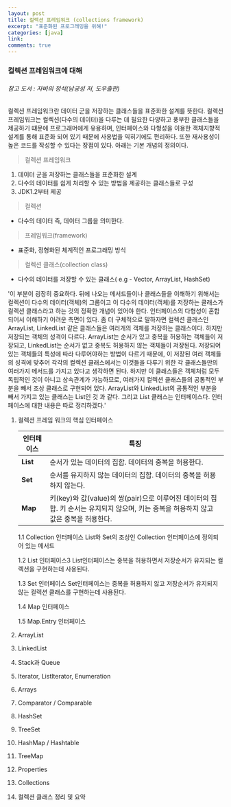 ```yaml
---
layout: post
title: 컬렉션 프레임워크 (collections framework)
excerpt: "표준화된 프로그래밍을 위해!"
categories: [java]
link:
comments: true
---
```


### 컬렉션 프레임워크에 대해

###### 참고 도서 : 자바의 정석(남궁성 저, 도우출판)

컬렉션 프레임워크란 데이터 군을 저장하는 클래스들을 표준화한 설계를 뜻한다. 컬렉션 프레임워크는 컬렉션(다수의 데이터)을 다루는 데 필요한 다양하고 풍부한 클래스들을 제공하기 떄문에 프로그래머에게 유용하며, 인터페이스와 다형성을 이용한 객체지향적 설계를 통해 표준화 되어 있기 때문에 사용법을 익히기에도 편리하다. 또한 재사용성이 높은 코드를 작성할 수 있다는 장점이 있다. 아래는 기본 개념의 정의이다.

> 컬렉션 프레임워크
1. 데이터 군을 저장하는 클래스들을 표준화한 설계
2. 다수의 데이터를 쉽게 처리할 수 있는 방법을 제공하는 클래스들로 구성
3. JDK1.2부터 제공

> 컬렉션
* 다수의 데이터 즉, 데이터 그룹을 의미한다.

> 프레임워크(framework)
* 표준화, 정형화된 체계적인 프로그래밍 방식

> 컬렉션 클래스(collection class)
* 다수의 데이터를 저장할 수 있는 클래스( e.g - Vector, ArrayList, HashSet)


 '이 부분이 굉장히 중요하다. 뒤에 나오는 메서드들이나 클래스들을 이해하기 위해서는 컬렉션이 다수의 데이터(객체)의 그룹이고 이 다수의 데이터(객체)를 저장하는 클래스가 컬렉션 클래스라고 하는 것의 정확한 개념이 있어야 한다. 인터페이스의 다형성이 혼합되어서 이해하기 어려운 측면이 있다. 좀 더 구체적으로 말하자면 컬렉션 클래스인 ArrayList, LinkedList 같은 클래스들은 여러개의 객체를 저장하는 클래스이다. 하지만 저장되는 객체의 성격이 다르다. ArrayList는 순서가 있고 중복을 허용하는 객체들이 저장되고, LinkedList는 순서가 없고 중복도 허용하지 않는 객체들이 저장된다. 저장되어있는 객체들의 특성에 따라 다루어야하는 방법이 다르기 때문에, 이 저장된 여러 객체들의 성격에 맞추어 각각의 컬렉션 클래스에서는 이것들을 다루기 위한 각 클래스들만의 여러가지 메서드를 가지고 있다고 생각하면 된다. 하지만 이 클래스들은 객체처럼 모두 독립적인 것이 아니고 상속관계가 가능하므로, 여러가지 컬렉션 클래스들의 공통적인 부분을 빼서 조상 클래스로 구현되어 있다. ArrayList와 LinkedList의 공통적인 부분을 빼서 가지고 있는 클래스는 List인 것 과 같다. 그리고 List 클래스는 인터페이스다. 인터페이스에 대한 내용은 따로 정리하겠다.'


1. 컬렉션 프레임 워크의 핵심 인터페이스

    |  <center>인터페이스</center> |  <center>특징</center> |
    |:--------|:--------|
    |**List** |순서가 있는 데이터의 집합. 데이터의 중복을 허용한다.|
    |**Set** |순서를 유지하지 않는 데이터의 집합. 데이터의 중복을 허용하지 않는다.|
    |**Map** |키(key)와 값(value)의 쌍(pair)으로 이루어진 데이터의 집합. 키 순서는 유지되지 않으며, 키는 중복을 허용하지 않고 값은 중복을 허용한다.|

    1.1 Collection 인터페이스
    List와 Set의 조상인 Collection 인터페이스에 정의되어 있는 메서드

    1.2 List 인터페이스3
    List인터페이스는 중복을 허용하면서 저장순서가 유지되는 컬렉션을 구현하는데 사용된다.

    1.3 Set 인터페이스
    Set인터페이스는 중복을 허용하지 않고 저장순서가 유지되지 않는 컬렉션 클래스를 구현하는데 사용된다.

    1.4 Map 인터페이스

    1.5 Map.Entry 인터페이스
2. ArrayList
3. LinkedList
4. Stack과 Queue
5. Iterator, Listlterator, Enumeration
6. Arrays
7. Comparator / Comparable
8. HashSet
9. TreeSet
10. HashMap / Hashtable
11. TreeMap
12. Properties
13. Collections
14. 컬렉션 클래스 정리 및 요약

